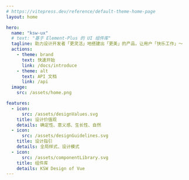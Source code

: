 ```yaml
---
# https://vitepress.dev/reference/default-theme-home-page
layout: home

hero:
  name: "ksw-ux"
  # text: "基于 Element-Plus 的 UI 组件库"
  tagline: 助力设计开发者「更灵活」地搭建出「更美」的产品，让用户「快乐工作」～
  actions:
    - theme: brand
      text: 快速开始
      link: /docs/introduce
    - theme: alt
      text: API 文档
      link: /api
  image:
    src: /assets/home.png

features:
  - icon: 
      src: /assets/designValues.svg
    title: 设计价值观
    details: 确定性、意义感、生长性、自然
  - icon:
      src: /assets/designGuidelines.svg
    title: 设计指引
    details: 全局样式、设计模式
  - icon: 
      src: /assets/componentLibrary.svg
    title: 组件库
    details: KSW Design of Vue
---
```


<style>
:root {
  --vp-home-hero-name-color: transparent;
  --vp-home-hero-name-background: -webkit-linear-gradient(120deg, #bd34fe 30%, #41d1ff);

  --vp-home-hero-image-background-image: linear-gradient(-45deg, #bd34fe 50%, #47caff 50%);
  --vp-home-hero-image-filter: blur(44px);
}

.VPFeature {
  background-color: rgb(255 255 255 / 16%) !important;
  box-shadow: 2px 4px 12px #00000014;
  backdrop-filter: blur(24px);
}

@media (min-width: 640px) {
  :root {
    --vp-home-hero-image-filter: blur(56px);
  }
}

@media (min-width: 960px) {
  :root {
    --vp-home-hero-image-filter: blur(68px);
  }
}
</style>